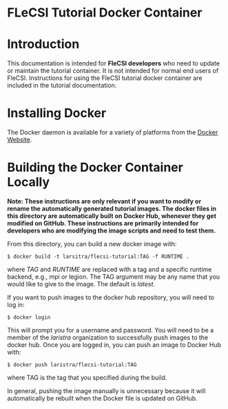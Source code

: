 # FLeCSI Tutorial Docker Container
<!--
  The above header is required for Doxygen to correctly name the
  auto-generated page. It is ignored in the FleCSI guide documentation.
-->

<!-- CINCHDOC DOCUMENT(user-guide) SECTION(tutorial) -->

# Introduction

This documentation is intended for **FleCSI developers** who need to update
or maintain the tutorial container. It is not intended for normal end
users of FleCSI. Instructions for using the FleCSI tutorial docker
container are included in the tutorial documentation.

# Installing Docker

The Docker daemon is available for a variety of platforms from the
[Docker Website](https://www.docker.com).

# Building the Docker Container Locally

**Note: These instructions are only relevant if you want to modify or
rename the automatically generated tutorial images. The docker files in
this directory are automatically built on Docker Hub, whenever they get
modified on GitHub.  These instructions are primarily intended for
developers who are modifying the image scripts and need to test them.**

From this directory, you can build a new docker image with:
```
$ docker build -t larsitra/flecsi-tutorial:TAG -f RUNTIME .
```
where *TAG* and *RUNTIME* are replaced with a tag and a specific runtime
backend, e.g., mpi or legion. The TAG argument may be any name that you
would like to give to the image. The default is *latest*.

If you want to push images to the docker hub repository, you will need
to log in:
```
$ docker login
```
This will prompt you for a username and password. You will need to be a
member of the *laristra* organization to successfully push images to the
docker hub. Once you are logged in, you can push an image to Docker Hub
with:
```
$ docker push laristra/flecsi-tutorial:TAG
```
where TAG is the tag that you specified during the build.

In general, pushing the image manually is unnecessary because it will
automatically be rebuilt when the Docker file is updated on GitHub.

<!-- vim: set tabstop=2 shiftwidth=2 expandtab fo=cqt tw=72 : -->
